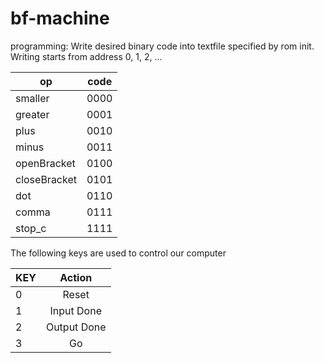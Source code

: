 # bf-machine


programming:
Write desired binary code into textfile specified by rom init. Writing starts from address 0, 1, 2, ...



| op      | code          |
|--------|:----------:|
| smaller | 0000 |
| greater | 0001 |
| plus | 0010 |
| minus | 0011 |
| openBracket | 0100 |
| closeBracket | 0101 |
| dot | 0110 |
| comma | 0111 |
| stop_c | 1111 |



The following keys are used to control our computer

| KEY      | Action          |
|--------|:----------:|
| 0 | Reset |
| 1 | Input Done |
| 2 | Output Done |
| 3 | Go |

